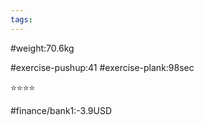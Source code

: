 ```yaml
---
tags: 
---
```


#weight:70.6kg

#exercise-pushup:41
#exercise-plank:98sec


⭐⭐⭐⭐

#finance/bank1:-3.9USD


